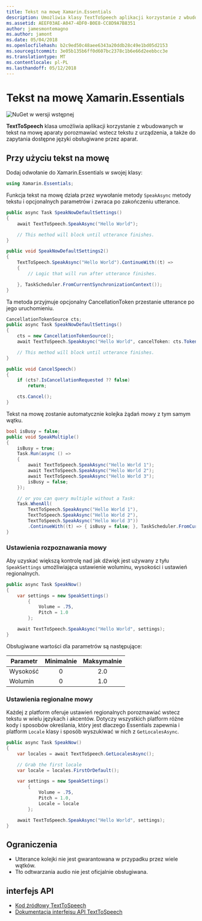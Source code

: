 ```yaml
---
title: Tekst na mowę Xamarin.Essentials
description: Umożliwia klasy TextToSpeech aplikacji korzystanie z wbudowanych w tekst na mowę aparaty porozmawiać wstecz tekstu z urządzenia, a także do zapytania dostępne języki obsługiwane przez aparat.
ms.assetid: AEEF03AE-A047-4DF0-B0E8-CC8D9A7B8351
author: jamesmontemagno
ms.author: jamont
ms.date: 05/04/2018
ms.openlocfilehash: b2c9ed50c48aee6343a20ddb28c49e1bd05d2153
ms.sourcegitcommit: 3e05b135b6ff0d607bc2378c1b6e66d2eebbcc3e
ms.translationtype: MT
ms.contentlocale: pl-PL
ms.lasthandoff: 05/12/2018
---
```

# <a name="xamarinessentials-text-to-speech"></a>Tekst na mowę Xamarin.Essentials

![NuGet w wersji wstępnej](~/media/shared/pre-release.png)

**TextToSpeech** klasa umożliwia aplikacji korzystanie z wbudowanych w tekst na mowę aparaty porozmawiać wstecz tekstu z urządzenia, a także do zapytania dostępne języki obsługiwane przez aparat.

## <a name="using-text-to-speech"></a>Przy użyciu tekst na mowę

Dodaj odwołanie do Xamarin.Essentials w swojej klasy:

```csharp
using Xamarin.Essentials;
```

Funkcja tekst na mowę działa przez wywołanie metody `SpeakAsync` metody tekstu i opcjonalnych parametrów i zwraca po zakończeniu utterance. 

```csharp
public async Task SpeakNowDefaultSettings()
{
    await TextToSpeech.SpeakAsync("Hello World");

    // This method will block until utterance finishes.
}

public void SpeakNowDefaultSettings2()
{
    TextToSpeech.SpeakAsync("Hello World").ContinueWith((t) => 
    {
        // Logic that will run after utterance finishes.

    }, TaskScheduler.FromCurrentSynchronizationContext());
}
```

Ta metoda przyjmuje opcjonalny CancellationToken przestanie utterance po jego uruchomieniu. 
```csharp
CancellationTokenSource cts;
public async Task SpeakNowDefaultSettings()
{
    cts = new CancellationTokenSource();
    await TextToSpeech.SpeakAsync("Hello World", cancelToken: cts.Token);

    // This method will block until utterance finishes.
}

public void CancelSpeech()
{
    if (cts?.IsCancellationRequested ?? false)
        return;

    cts.Cancel();
}
```

Tekst na mowę zostanie automatycznie kolejka żądań mowy z tym samym wątku. 

```csharp
bool isBusy = false;
public void SpeakMultiple()
{
    isBusy = true;
    Task.Run(async () =>
    {
        await TextToSpeech.SpeakAsync("Hello World 1");
        await TextToSpeech.SpeakAsync("Hello World 2");
        await TextToSpeech.SpeakAsync("Hello World 3");
        isBusy = false;
    });

    // or you can query multiple without a Task:
    Task.WhenAll(
        TextToSpeech.SpeakAsync("Hello World 1"),
        TextToSpeech.SpeakAsync("Hello World 2"),
        TextToSpeech.SpeakAsync("Hello World 3"))
        .ContinueWith((t) => { isBusy = false; }, TaskScheduler.FromCurrentSynchronizationContext());
}
```

### <a name="speech-settings"></a>Ustawienia rozpoznawania mowy

Aby uzyskać większą kontrolę nad jak dźwięk jest używany z tyłu `SpeakSettings` umożliwiająca ustawienie woluminu, wysokości i ustawień regionalnych.

```csharp
public async Task SpeakNow()
{
    var settings = new SpeakSettings()
        {
            Volume = .75,
            Pitch = 1.0
        };

    await TextToSpeech.SpeakAsync("Hello World", settings);
}
```

Obsługiwane wartości dla parametrów są następujące:

| Parametr | Minimalnie | Maksymalnie |
| --- | :---: | :---: |
| Wysokość | 0 | 2.0 |
| Wolumin | 0 | 1.0 |

### <a name="speech-locales"></a>Ustawienia regionalne mowy

Każdej z platform oferuje ustawień regionalnych porozmawiać wstecz tekstu w wielu językach i akcentów. Dotyczy wszystkich platform różne kody i sposobów określania, który jest dlaczego Essentials zapewnia i platform `Locale` klasy i sposób wyszukiwać w nich z `GetLocalesAsync`.

```csharp
public async Task SpeakNow()
{
    var locales = await TextToSpeech.GetLocalesAsync();

    // Grab the first locale
    var locale = locales.FirstOrDefault();

    var settings = new SpeakSettings()
        {
            Volume = .75,
            Pitch = 1.0,
            Locale = locale
        };

    await TextToSpeech.SpeakAsync("Hello World", settings);
}
```

## <a name="limitations"></a>Ograniczenia

- Utterance kolejki nie jest gwarantowana w przypadku przez wiele wątków.
- Tło odtwarzania audio nie jest oficjalnie obsługiwana.

## <a name="api"></a>interfejs API

- [Kod źródłowy TextToSpeech](https://github.com/xamarin/Essentials/tree/master/Xamarin.Essentials/TextToSpeech)
- [Dokumentacja interfejsu API TextToSpeech](xref:Xamarin.Essentials.TextToSpeech)
